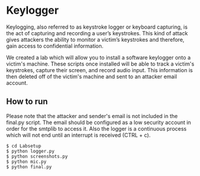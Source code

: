 # Keylogger

Keylogging, also referred to as keystroke logger or keyboard capturing, is the act of capturing and recording a user’s keystrokes. This
kind of attack gives attackers the ability to monitor a victim’s keystrokes and therefore, gain access to confidential
information.

We created a lab which will allow you to install a software keylogger onto a victim's machine. These scripts once installed will be able
to track a victim's keystrokes, capture their screen, and record audio input. This information is then deleted off of the victim's
machine and sent to an attacker email account.

## How to run

Please note that the attacker and sender's email is not included in the final.py script. The email should be configured as a low security account in order for the
smtplib to access it. Also the logger is a continuous process which will not end until an interrupt is received (CTRL + c).

```
$ cd Labsetup
$ python logger.py
$ python screenshots.py
$ python mic.py
$ python final.py
```
